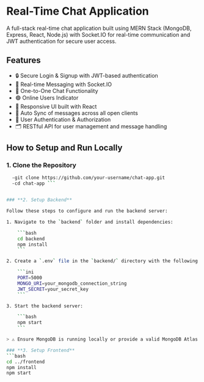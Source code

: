 # Real-Time Chat Application

A full-stack real-time chat application built using MERN Stack (MongoDB, Express, React, Node.js) with Socket.IO for real-time communication and JWT authentication for secure user access.

## Features
- 🔒 Secure Login & Signup with JWT-based authentication
- 💬 Real-time Messaging with Socket.IO
- 👥 One-to-One Chat Functionality
- 🟢 Online Users Indicator
- 🎨 Responsive UI built with React
- 🔄 Auto Sync of messages across all open clients
- 🧾 User Authentication & Authorization
- 🗂️ RESTful API for user management and message handling

## How to Setup and Run Locally

### 1. Clone the Repository
```bash
  -git clone https://github.com/your-username/chat-app.git
  -cd chat-app ```


### **2. Setup Backend**

Follow these steps to configure and run the backend server:

1. Navigate to the `backend` folder and install dependencies:

    ```bash
    cd backend
    npm install
    ```

2. Create a `.env` file in the `backend/` directory with the following content:

    ```ini
    PORT=5000
    MONGO_URI=your_mongodb_connection_string
    JWT_SECRET=your_secret_key
    ```

3. Start the backend server:

    ```bash
    npm start
    ```

> ⚠️ Ensure MongoDB is running locally or provide a valid MongoDB Atlas URI in `MONGO_URI`.

### **3. Setup Frontend**
```bash
cd ../frontend
npm install
npm start
```

